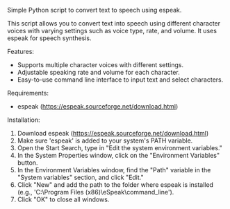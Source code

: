 Simple Python script to convert text to speech using espeak.

This script allows you to convert text into speech using different character voices with varying settings such as voice type, rate, and volume. It uses espeak for speech synthesis.

Features:
- Supports multiple character voices with different settings.
- Adjustable speaking rate and volume for each character.
- Easy-to-use command line interface to input text and select characters.

Requirements:
- espeak (https://espeak.sourceforge.net/download.html)

Installation:
1. Download espeak (https://espeak.sourceforge.net/download.html)
2. Make sure 'espeak' is added to your system's PATH variable.
3. Open the Start Search, type in "Edit the system environment variables."
4. In the System Properties window, click on the "Environment Variables" button.
5. In the Environment Variables window, find the "Path" variable in the "System variables" section, and click "Edit."
6. Click "New" and add the path to the folder where espeak is installed (e.g., 'C:\Program Files (x86)\eSpeak\command_line').
7. Click "OK" to close all windows.
   
